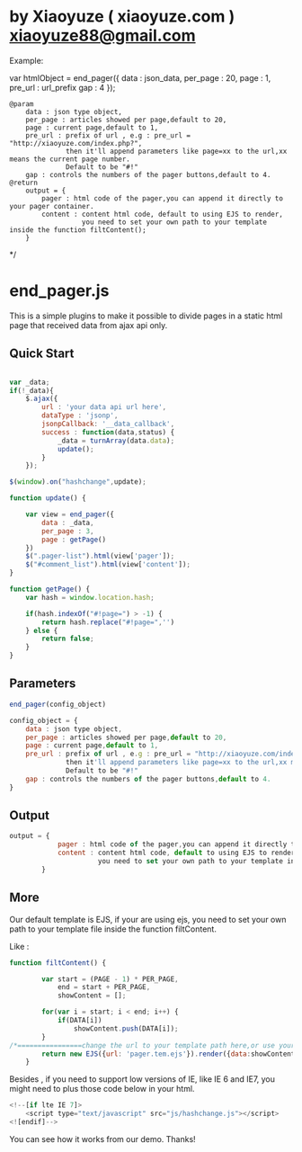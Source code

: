 
by Xiaoyuze ( xiaoyuze.com ) 
xiaoyuze88@gmail.com
=========



Example:

var htmlObject = end_pager({
		data : json_data,
		per_page : 20,
		page : 1,
		pre_url : url_prefix
		gap : 4
	});

	@param 
		data : json type object,
		per_page : articles showed per page,default to 20,
		page : current page,default to 1,
		pre_url : prefix of url , e.g : pre_url = "http://xiaoyuze.com/index.php?",
				  then it'll append parameters like page=xx to the url,xx means the current page number.
				  Default to be "#!"
		gap : controls the numbers of the pager buttons,default to 4.
	@return 
		output = {
			pager : html code of the pager,you can append it directly to your pager container.
			content : content html code, default to using EJS to render,
					  you need to set your own path to your template inside the function filtContent();
		}
*/
# end_pager.js #

This is a simple plugins to make it possible to divide pages in a static html page that received data from ajax api only.

## Quick Start ##

```javascript

var _data;
if(!_data){
	$.ajax({
		url : 'your data api url here',
		dataType : 'jsonp',
		jsonpCallback: '__data_callback',
		success : function(data,status) {
			_data = turnArray(data.data);
			update();
		}
	});

$(window).on("hashchange",update);

function update() {

	var view = end_pager({
		data : _data,
		per_page : 3,
		page : getPage()
	})
	$(".pager-list").html(view['pager']);
	$("#comment_list").html(view['content']);
}

function getPage() {
	var hash = window.location.hash;

	if(hash.indexOf("#!page=") > -1) {
		return hash.replace("#!page=",'')
	} else {
		return false;
	}
}
```


## Parameters ##

```javascript
end_pager(config_object)

config_object = {
	data : json type object,
	per_page : articles showed per page,default to 20,
	page : current page,default to 1,
	pre_url : prefix of url , e.g : pre_url = "http://xiaoyuze.com/index.php?",
			  then it'll append parameters like page=xx to the url,xx means the current page number.
			  Default to be "#!"
	gap : controls the numbers of the pager buttons,default to 4.
}
```

## Output ##

```javascript
output = {
			pager : html code of the pager,you can append it directly to your pager container.
			content : content html code, default to using EJS to render,
					  you need to set your own path to your template inside the function filtContent();
		}
```

## More ##

Our default template is EJS, if your are using ejs, you need to set your own path to your template file inside the function filtContent.

Like : 
```javascript
function filtContent() {

		var start = (PAGE - 1) * PER_PAGE,
			end = start + PER_PAGE,
			showContent = [];

		for(var i = start; i < end; i++) {
			if(DATA[i])
				showContent.push(DATA[i]);
		}
/*================change the url to your template path here,or use your own template instead of EJS===============*/ 
		return new EJS({url: 'pager.tem.ejs'}).render({data:showContent});
	}
```

Besides , if you need to support low versions of IE, like IE 6 and IE7, you might need to plus those code below in your html.
```javascript
<!--[if lte IE 7]>
	<script type="text/javascript" src="js/hashchange.js"></script>
<![endif]-->
```

You can see how it works from our demo. Thanks!
